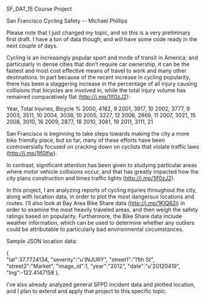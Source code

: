 SF_DAT_15 Course Project

San Francisco Cycling Safety -- Michael Phillips

Please note that I just changed my topic, and so this is a very preliminary first draft. I have a ton of data though, and will have some code ready in the next couple of days.


Cycling is an increasingly popular sport and mode of transit in America; and particularly in dense cities that don’t require car ownership, it can be the fastest and most cost effective means of travel to work and many other destinations. In part because of the recent increase in cycling popularity, there has been a staggering increase in the percentage of all injury causing collisions that bicycles are involved in, while the total injury volume has remained comparatively flat (http://j.mp/1If0zJ2):

Year, Total Injuries, Bicycle %
2000, 4182, 9
2001, 3917, 10
2002, 3777, 9
2003, 3511, 10
2004, 3038, 10
2005, 3227, 12
2006, 2869, 11
2007, 3021, 15
2008, 3010, 16
2009, 2877, 18
2010, 3081, 19
2011, 3111, 21


San Francisco is beginning to take steps towards making the city a more bike friendly place, but so far, many of these efforts have been controversially focused on cracking down on cyclists that violate traffic laws (http://j.mp/1If0Ifw).

In contrast, significant attention has been given to studying particular areas where motor vehicle collisions occur, and that has greatly impacted how the city plans construction and times traffic lights (http://j.mp/1If0zJ2).

In this project, I am analyzing reports of cycling injuries throughout the city, along with location data, in order to plot the most dangerous locations and routes. I’ll also look at Bay Area Bike Share data (http://j.mp/1KlQ62j) in order to examine the most heavily traveled areas, and then weigh the safety ratings based on popularity. Furthermore, the Bike Share data include weather information, which can be used to determine whether any outliers could be attributable to particularly bad environmental circumstances.


Sample JSON location data:

 {     
"lat":37.7724134,
"severity":"u'INJURY",
"street1":"11th St",
"street2":"Market",
"image_id":1,
"year":"2012",
"date":"u'20120419",
"lng":-122.4147158
},


I’ve also already analyzed general SFPD incident data and plotted location, and I plan to extend and apply that project to this specific topic.

